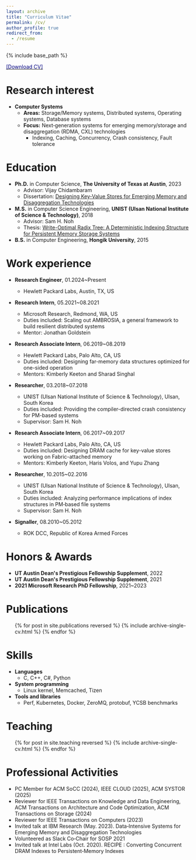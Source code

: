 ```yaml
---
layout: archive
title: "Curriculum Vitae"
permalink: /cv/
author_profile: true
redirect_from:
  - /resume
---
```


{% include base_path %}

[<span style="color:navy">[Download CV]</span>](http://sekwonlee.github.io/files/cv.pdf)

Research interest
=====
* <b>Computer Systems</b>
  * <b>Areas:</b> Storage/Memory systems, Distributed systems, Operating systems, Database systems
  * <b>Focus:</b> Next‑generation systems for emerging memory/storage and disaggregation (RDMA, CXL) technologies
      * Indexing, Caching, Concurrency, Crash consistency, Fault tolerance

Education
======
* <b>Ph.D.</b> in Computer Science, <b>The University of Texas at Austin</b>, 2023
  * Advisor: Vijay Chidambaram
  * Dissertation: [Designing Key-Value Stores for Emerging Memory and Disaggregation Technologies](https://sekwonlee.github.io/files/phd-dissertation.pdf)
* <b>M.S.</b> in Computer Science Engineering, <b>UNIST (Ulsan National Institute of Science & Technology)</b>, 2018
  * Advisor: Sam H. Noh
  * Thesis: [Write-Optimal Radix Tree: A Deterministic Indexing Structure for Persistent Memory Storage Systems](https://sekwonlee.github.io/files/master-thesis.pdf)
* <b>B.S.</b> in Computer Engineering, <b>Hongik University</b>, 2015

Work experience
======
* <b>Research Engineer</b>, 01.2024~Present
  * Hewlett Packard Labs, Austin, TX, US

* <b>Research Intern</b>, 05.2021~08.2021
  * Microsoft Research, Redmond, WA, US
  * Duties included: Scaling out AMBROSIA, a general framework to build resilient distributed systems
  * Mentor: Jonathan Goldstein

* <b>Research Associate Intern</b>, 06.2019~08.2019
  * Hewlett Packard Labs, Palo Alto, CA, US
  * Duties included: Designing far-memory data structures optimized for one-sided operation
  * Mentors: Kimberly Keeton and Sharad Singhal

* <b>Researcher</b>, 03.2018~07.2018
  * UNIST (Ulsan National Institute of Science & Technology), Ulsan, South Korea
  * Duties included: Providing the compiler-directed crash consistency for PM-based systems
  * Supervisor: Sam H. Noh

* <b>Research Associate Intern</b>, 06.2017~09.2017
  * Hewlett Packard Labs, Palo Alto, CA, US
  * Duties included: Designing DRAM cache for key-value stores working on Fabric-attached memory
  * Mentors: Kimberly Keeton, Haris Volos, and Yupu Zhang

* <b>Researcher</b>, 10.2015~02.2016
  * UNIST (Ulsan National Institute of Science & Technology), Ulsan, South Korea
  * Duties included: Analyzing performance implications of index structures in PM‑based file systems
  * Supervisor: Sam H. Noh

* <b>Signaller</b>, 08.2010~05.2012
  * ROK DCC, Republic of Korea Armed Forces

Honors & Awards
======
* <b>UT Austin Dean's Prestigious Fellowship Supplement</b>, 2022
* <b>UT Austin Dean's Prestigious Fellowship Supplement</b>, 2021
* <b>2021 Microsoft Research PhD Fellowship</b>, 2021~2023

Publications
======
  <ul>{% for post in site.publications reversed %}
    {% include archive-single-cv.html %}
  {% endfor %}</ul>

Skills
======
* <b>Languages</b>
  * C, C++, C#, Python
* <b>System programming</b>
  * Linux kernel, Memcached, Tizen
* <b> Tools and libraries</b>
  * Perf, Kubernetes, Docker, ZeroMQ, protobuf, YCSB benchmarks

Teaching
======
  <ul>{% for post in site.teaching reversed %}
    {% include archive-single-cv.html %}
  {% endfor %}</ul>

Professional Activities
======
* PC Member for ACM SoCC (2024), IEEE CLOUD (2025), ACM SYSTOR (2025)
* Reviewer for IEEE Transactions on Knowledge and Data Engineering, ACM Transactions on Architecture and Code Optimization, ACM Transactions on Storage (2024)
* Reviewer for IEEE Transactions on Computers (2023)
* Invited talk at IBM Research (May. 2023). Data‑Intensive Systems for Emerging Memory and Disaggregation Technologies
* Volunteered as Slack Co‑Chair for SOSP 2021
* Invited talk at Intel Labs (Oct. 2020). RECIPE : Converting Concurrent DRAM Indexes to Persistent‑Memory Indexes
